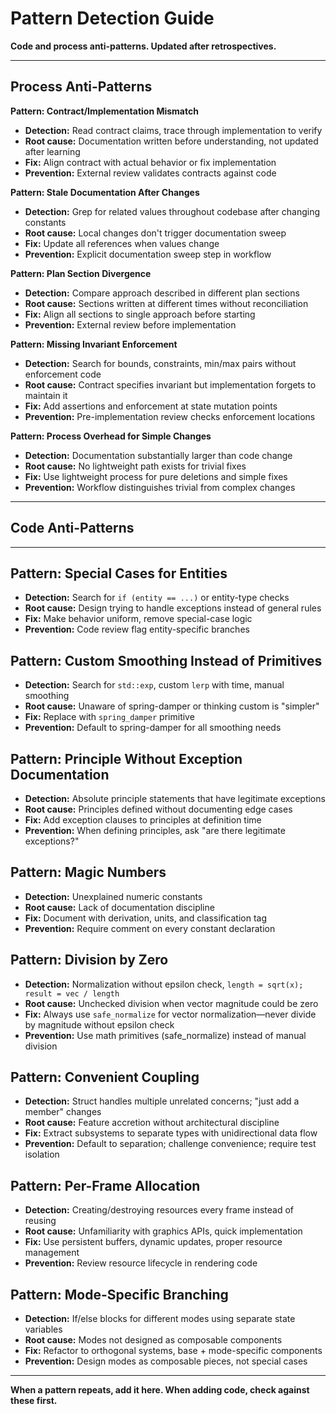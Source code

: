 # Pattern Detection Guide

**Code and process anti-patterns. Updated after retrospectives.**

---

## Process Anti-Patterns

**Pattern: Contract/Implementation Mismatch**
- **Detection:** Read contract claims, trace through implementation to verify
- **Root cause:** Documentation written before understanding, not updated after learning
- **Fix:** Align contract with actual behavior or fix implementation
- **Prevention:** External review validates contracts against code

**Pattern: Stale Documentation After Changes**
- **Detection:** Grep for related values throughout codebase after changing constants
- **Root cause:** Local changes don't trigger documentation sweep
- **Fix:** Update all references when values change
- **Prevention:** Explicit documentation sweep step in workflow

**Pattern: Plan Section Divergence**
- **Detection:** Compare approach described in different plan sections
- **Root cause:** Sections written at different times without reconciliation
- **Fix:** Align all sections to single approach before starting
- **Prevention:** External review before implementation

**Pattern: Missing Invariant Enforcement**
- **Detection:** Search for bounds, constraints, min/max pairs without enforcement code
- **Root cause:** Contract specifies invariant but implementation forgets to maintain it
- **Fix:** Add assertions and enforcement at state mutation points
- **Prevention:** Pre-implementation review checks enforcement locations

**Pattern: Process Overhead for Simple Changes**
- **Detection:** Documentation substantially larger than code change
- **Root cause:** No lightweight path exists for trivial fixes
- **Fix:** Use lightweight process for pure deletions and simple fixes
- **Prevention:** Workflow distinguishes trivial from complex changes

---

## Code Anti-Patterns

---

## Pattern: Special Cases for Entities
- **Detection:** Search for `if (entity == ...)` or entity-type checks
- **Root cause:** Design trying to handle exceptions instead of general rules
- **Fix:** Make behavior uniform, remove special-case logic
- **Prevention:** Code review flag entity-specific branches

## Pattern: Custom Smoothing Instead of Primitives
- **Detection:** Search for `std::exp`, custom `lerp` with time, manual smoothing
- **Root cause:** Unaware of spring-damper or thinking custom is "simpler"
- **Fix:** Replace with `spring_damper` primitive
- **Prevention:** Default to spring-damper for all smoothing needs

## Pattern: Principle Without Exception Documentation
- **Detection:** Absolute principle statements that have legitimate exceptions
- **Root cause:** Principles defined without documenting edge cases
- **Fix:** Add exception clauses to principles at definition time
- **Prevention:** When defining principles, ask "are there legitimate exceptions?"

## Pattern: Magic Numbers
- **Detection:** Unexplained numeric constants
- **Root cause:** Lack of documentation discipline
- **Fix:** Document with derivation, units, and classification tag
- **Prevention:** Require comment on every constant declaration

## Pattern: Division by Zero
- **Detection:** Normalization without epsilon check, `length = sqrt(x); result = vec / length`
- **Root cause:** Unchecked division when vector magnitude could be zero
- **Fix:** Always use `safe_normalize` for vector normalization—never divide by magnitude without epsilon check
- **Prevention:** Use math primitives (safe_normalize) instead of manual division

## Pattern: Convenient Coupling
- **Detection:** Struct handles multiple unrelated concerns; "just add a member" changes
- **Root cause:** Feature accretion without architectural discipline
- **Fix:** Extract subsystems to separate types with unidirectional data flow
- **Prevention:** Default to separation; challenge convenience; require test isolation

## Pattern: Per-Frame Allocation
- **Detection:** Creating/destroying resources every frame instead of reusing
- **Root cause:** Unfamiliarity with graphics APIs, quick implementation
- **Fix:** Use persistent buffers, dynamic updates, proper resource management
- **Prevention:** Review resource lifecycle in rendering code

## Pattern: Mode-Specific Branching
- **Detection:** If/else blocks for different modes using separate state variables
- **Root cause:** Modes not designed as composable components
- **Fix:** Refactor to orthogonal systems, base + mode-specific components
- **Prevention:** Design modes as composable pieces, not special cases

---

**When a pattern repeats, add it here. When adding code, check against these first.**
